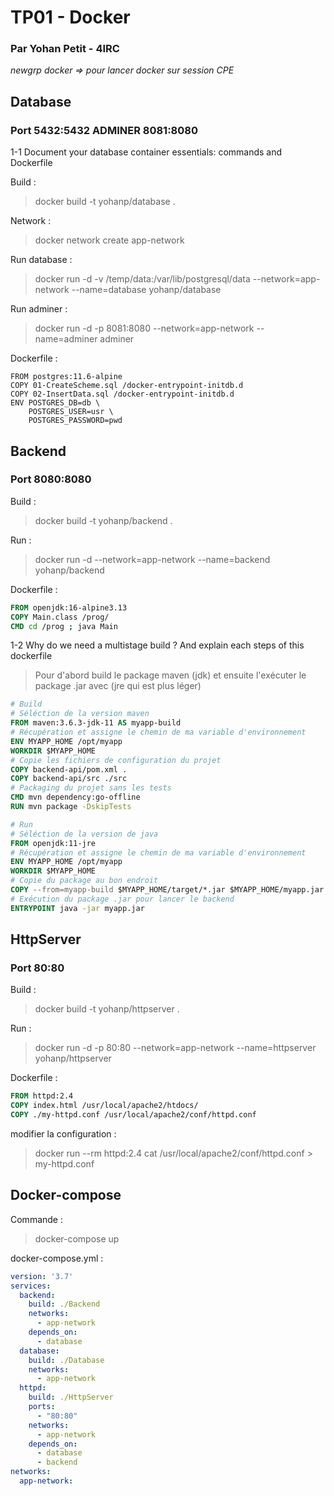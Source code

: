 # TP01 - Docker
### Par Yohan Petit - 4IRC

_newgrp docker => pour lancer docker sur session CPE_

## Database
### Port 5432:5432 ADMINER 8081:8080

1-1 Document your database container essentials: commands and
Dockerfile

Build : 
>docker build -t yohanp/database .

Network : 
>docker network create app-network

Run database : 
>docker run -d -v /temp/data:/var/lib/postgresql/data --network=app-network --name=database yohanp/database

Run adminer : 
>docker run -d -p 8081:8080 --network=app-network --name=adminer adminer

Dockerfile :
```docker
FROM postgres:11.6-alpine
COPY 01-CreateScheme.sql /docker-entrypoint-initdb.d
COPY 02-InsertData.sql /docker-entrypoint-initdb.d
ENV POSTGRES_DB=db \
    POSTGRES_USER=usr \
    POSTGRES_PASSWORD=pwd
```

## Backend
### Port 8080:8080

Build :
>docker build -t yohanp/backend .

Run :
>docker run -d --network=app-network --name=backend yohanp/backend

Dockerfile :
```dockerfile
FROM openjdk:16-alpine3.13
COPY Main.class /prog/
CMD cd /prog ; java Main
```

1-2 Why do we need a multistage build ? And explain each steps of
this dockerfile
>Pour d'abord build le package maven (jdk) et ensuite l'exécuter le package .jar avec (jre qui est plus léger)
```dockerfile
# Build
# Séléction de la version maven
FROM maven:3.6.3-jdk-11 AS myapp-build
# Récupération et assigne le chemin de ma variable d'environnement
ENV MYAPP_HOME /opt/myapp
WORKDIR $MYAPP_HOME
# Copie les fichiers de configuration du projet
COPY backend-api/pom.xml .
COPY backend-api/src ./src
# Packaging du projet sans les tests
CMD mvn dependency:go-offline
RUN mvn package -DskipTests

# Run
# Séléction de la version de java
FROM openjdk:11-jre
# Récupération et assigne le chemin de ma variable d'environnement
ENV MYAPP_HOME /opt/myapp
WORKDIR $MYAPP_HOME
# Copie du package au bon endroit
COPY --from=myapp-build $MYAPP_HOME/target/*.jar $MYAPP_HOME/myapp.jar
# Exécution du package .jar pour lancer le backend
ENTRYPOINT java -jar myapp.jar
```

## HttpServer
### Port 80:80
Build :
>docker build -t yohanp/httpserver .

Run :
>docker run -d -p 80:80 --network=app-network --name=httpserver yohanp/httpserver

Dockerfile :
```dockerfile
FROM httpd:2.4
COPY index.html /usr/local/apache2/htdocs/
COPY ./my-httpd.conf /usr/local/apache2/conf/httpd.conf
```

modifier la configuration : 
>docker run --rm httpd:2.4 cat /usr/local/apache2/conf/httpd.conf > my-httpd.conf

## Docker-compose

Commande : 
>docker-compose up

docker-compose.yml :
```yml
version: '3.7'
services:
  backend:
    build: ./Backend
    networks: 
      - app-network
    depends_on:
      - database
  database:
    build: ./Database
    networks:
      - app-network
  httpd:
    build: ./HttpServer
    ports: 
      - "80:80"
    networks:
      - app-network
    depends_on: 
      - database
      - backend
networks:
  app-network:
```